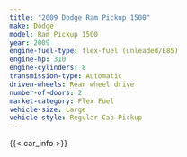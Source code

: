 ```yaml
---
title: "2009 Dodge Ram Pickup 1500"
make: Dodge
model: Ram Pickup 1500
year: 2009
engine-fuel-type: flex-fuel (unleaded/E85)
engine-hp: 310
engine-cylinders: 8
transmission-type: Automatic
driven-wheels: Rear wheel drive
number-of-doors: 2
market-category: Flex Fuel
vehicle-size: Large
vehicle-style: Regular Cab Pickup
---
```


{{< car_info >}}
